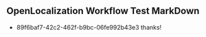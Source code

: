 ## OpenLocalization Workflow Test MarkDown
* 89f6baf7-42c2-462f-b9bc-06fe992b43e3 thanks!

<!--HONumber=Aug16_HO1-->


